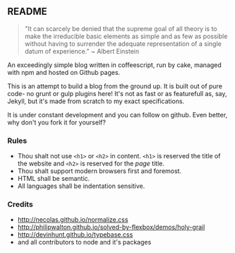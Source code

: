 ## README

> "It can scarcely be denied that the supreme goal of all theory is to make the irreducible basic elements as simple and as few as possible without having to surrender the adequate representation of a single datum of experience." ~ Albert Einstein

An exceedingly simple blog written in coffeescript, run by cake, managed with npm and hosted on Github pages.

This is an attempt to build a blog from the ground up. It is built out of pure code- no grunt or gulp plugins here! It's not as fast or as featurefull as, say, Jekyll, but it's made from scratch to my exact specifications.

It is under constant development and you can follow on github. Even better, why don't you fork it for yourself?

### Rules
- Thou shalt not use `<h1>` or `<h2>` in content. `<h1>` is reserved the title of the website and `<h2>` is reserved for the *page* title.
- Thou shalt support modern browsers first and foremost.
- HTML shall be semantic.
- All languages shall be indentation sensitive.

### Credits
- http://necolas.github.io/normalize.css
- http://philipwalton.github.io/solved-by-flexbox/demos/holy-grail
- http://devinhunt.github.io/typebase.css
- and all contributors to node and it's packages
